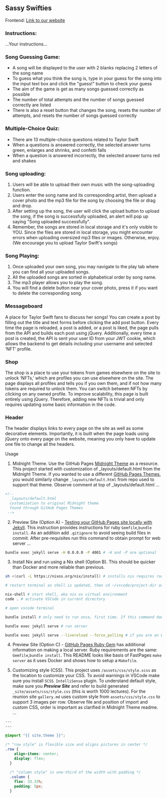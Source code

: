 ## Sassy Swifties

Frontend: [Link to our website](https://lwu1822.github.io/SassySwiftiesFrontend/landing.html)

### Instructions:

...Your instructions...

### Song Guessing Game:

- A song will be displayed to the user with 2 blanks replacing 2 letters of the song name
- To guess what you think the song is, type in your guess for the song into the input text box and click the "guess!" button to check your guess
- The aim of the game is get as many songs guessed correctly as possible
- The number of total attempts and the number of songs guessed correctly are listed
- There is also a reset button that changes the song, resets the number of attempts, and resets the number of songs guessed correctly

### Multiple-Choice Quiz:

- There are 13 multiple-choice questions related to Taylor Swift
- When a questions is answered correctly, the selected answer turns green, enlarges and shrinks, and confetti falls
- When a question is answered incorrectly, the selected answer turns red and shakes

### Song uploading:
1. Users will be able to upload their own music with the song-uploading function.
2. Users enter the song name and its corresponding artist, then upload a cover photo and the mp3 file for the song by choosing the file or drag and drop.
3. After setting up the song, the user will click the upload button to upload the song, if the song is successfully uploaded, an alert will pop up saying "Song uploaded successfully".
4. Remember, the songs are stored in local storage and it's only visible to YOU. Since the files are stored in local storage, you might encounter errors when uploading oversized mp3 files or images. Otherwise, enjoy. (We encourage you to upload Taylor Swift's songs)

### Song Playing:
1. Once uploaded your own song, you may navigate to the play tab where you can find all your uploaded songs.
2. All the uploaded songs are sorted in alphabetical order by song name. 
3. The mp3 player allows you to play the song.
4. You will find a delete button near your cover photo, press it if you want to delete the corresponding song.

### Messageboard

A place for Taylor Swift fans to discuss her songs! You can create a post by filling out the title and text forms before clicking the add post button. Every time the page is reloaded, a post is added, or a post is liked, the page pulls from the API and builds each post using jQuery. Additionally, every time a post is created, the API is sent your user ID from your JWT cookie, which allows the backend to get details including your username and selected ‘NFT’ profile.

### Shop

The shop is a place to use your tokens from games elsewhere on the site to unlock ‘NFTs,’ which are profiles you can use elsewhere on the site. The page displays all profiles and tells you if you own them, and if not how many tokens are required to unlock them. You can switch between NFTs by clicking on any owned profile. To improve scalability, this page is built entirely using jQuery. Therefore, adding new NFTs is trivial and only requires updating some basic information in the code.

### Header

The header displays links to every page on the site as well as some decorative elements. Importantly, it is built when the page loads using jQuery onto every page on the website, meaning you only have to update one file to change all the headers.

Usage

1. Midnight Theme. Use the GitHub Pages [Midnight Theme](https://github.com/pages-themes/midnight/blob/master/README.md) as a resource.  This project started with customization of _layouts/default.html from the Midnight Theme.  If you wanted to use a different [GitHub Pages Themes](https://pages.github.com/themes/), you would similarly change `_layouts/default.html` from repo used to support that theme.  Observe comment at top of _layouts/default.html ...

```html
<!-- 
  _layouts/default.html
  customization to original Midnight theme 
  found through GitHub Pages Themes
 -->
```

2. Preview Site (Option A) - [Testing your GitHub Pages site locally with Jekyll](https://docs.github.com/en/pages/setting-up-a-github-pages-site-with-jekyll/testing-your-github-pages-site-locally-with-jekyll).  This instruction provides instructions for ruby `Gemfile`,`bundle install`.  As an addition add `.gitignore` to avoid seeing build files in commit.   After pre-requisites run this command to obtain prompt for web server ...

```bash
bundle exec jekyll serve -H 0.0.0.0 -P 4001 # -H and -P are optional
```
3. Install Nix and run using a Nix shell (Option B).  This should be quicker than Docker and more reliable than previous.

```bash
sh <(curl -L https://nixos.org/nix/install) # installs nix requires root password

# restart terminal as shell is updated, then cd ~/vscode/project-dir assuming you have it cloned

nix-shell # start shell, aka nix os virtual environment
code . # activate VSCode in current directory

# open vscode terminal

bundle install # only need to run once, first time. If this command doesn't work, delete your github repo, and reclone it. 

bundle exec jekyll serve # run server

bundle exec jekyll serve --livereload --force_polling # if you are on WSL/windows and the above command doesn't work, try this.

```

4. Preview Site (Option C) - [GitHub Pages Ruby Gem](https://github.com/github/pages-gem) has additional information on making a local server.  Ruby requirements are the same: `Gemfile`,`bundle install`.   This README looks like basis of FastPages `make server` as it uses Docker and shows how to setup a `Makefile`.

5. Customizing style (CSS).  This project uses `/assets/css/style.scss` as the location to customize your CSS. To avoid warnings in VSCode make sure you install `SCSS IntelliSense` plugin.  To understand default style, make sure you ***Preview Site*** and refer to build generated `_site/assets/css/style.css` (this is worth 1000 lectures).  For the reunion site `gallery.md` uses custom style from `assets/css/style.css` to support 3 images per row.  Observe file and position of import and custom CSS, order is important as clarified in Midnight Theme readme. ...

```css
---
---

@import "{{ site.theme }}";

/* "row style" is flexible size and aligns pictures in center */
.row {
    align-items: center;
    display: flex;
  }
  
  /* "column style" is one-third of the width with padding */
  .column {
    flex: 33.33%;
    padding: 5px;
  }
```
